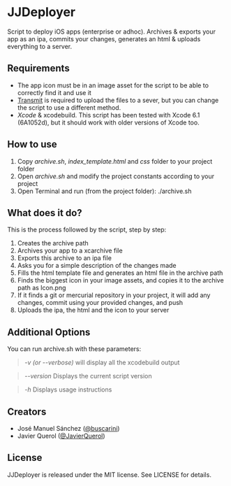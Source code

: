 # JJDeployer

Script to deploy iOS apps (enterprise or adhoc). Archives & exports your app as an ipa, commits your changes, generates an html &amp; uploads everything to a server.

## Requirements

- The app icon must be in an image asset for the script to be able to correctly find it and use it
- [Transmit](http://panic.com/transmit/) is required to upload the files to a sever, but you can change the script to use a different method.
- *Xcode* & xcodebuild. This script has been tested with Xcode 6.1 (6A1052d), but it should work with older versions of Xcode too.

## How to use

1. Copy *archive.sh*, *index_template.html* and *css* folder to your project folder
2. Open *archive.sh* and modify the project constants according to your project
3. Open Terminal and run (from the project folder): ./archive.sh

## What does it do?

This is the process followed by the script, step by step:

1. Creates the archive path
2. Archives your app to a xcarchive file
3. Exports this archive to an ipa file
4. Asks you for a simple description of the changes made
5. Fills the html template file and generates an html file in the archive path
6. Finds the biggest icon in your image assets, and copies it to the archive path as Icon.png
7. If it finds a git or mercurial repository in your project, it will add any changes, commit using your provided changes, and push
8. Uploads the ipa, the html and the icon to your server

## Additional Options

You can run archive.sh with these parameters:

> *-v (or --verbose)* will display all the xcodebuild output

> *--version* Displays the current script version

> *-h* Displays usage instructions

## Creators

- José Manuel Sánchez ([@buscarini](https://twitter.com/buscarini))
- Javier Querol ([@JavierQuerol](https://twitter.com/JavierQuerol))

## License

JJDeployer is released under the MIT license. See LICENSE for details.
